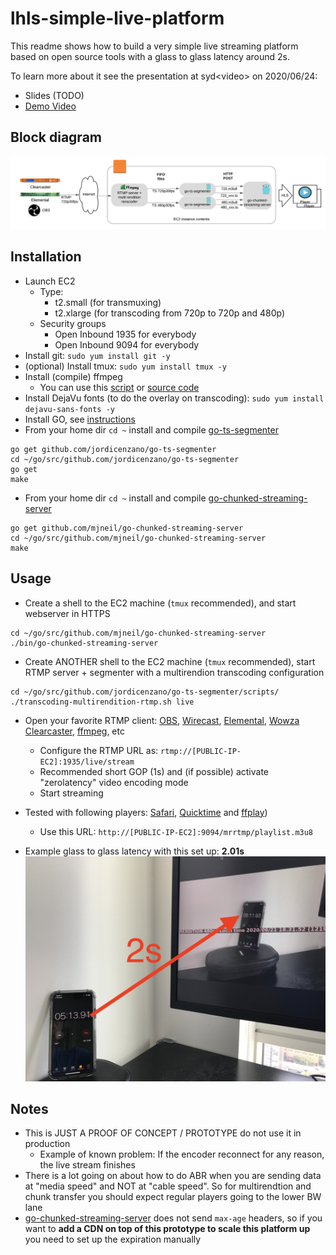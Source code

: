 # lhls-simple-live-platform
This readme shows how to build a very simple live streaming platform based on open source tools with a glass to glass latency around 2s.

To learn more about it see the presentation at syd\<video\> on 2020/06/24:
- Slides (TODO)
- [Demo Video](https://youtu.be/rTaL-9XL03g)

## Block diagram
![Block diagram](./pics/bd-full-no-cdn.png)

## Installation
- Launch EC2
    - Type: 
        - t2.small (for transmuxing)
        - t2.xlarge (for transcoding from 720p to 720p and 480p)
    - Security groups
        - Open Inbound 1935 for everybody
        - Open Inbound 9094 for everybody
- Install git: `sudo yum install git -y`
- (optional) Install tmux: `sudo yum install tmux -y`
- Install (compile) ffmpeg
    - You can use this [script](https://github.com/jordicenzano/ffmpeg-compile-centos-amazon-linux) or [source code](https://trac.ffmpeg.org/wiki/CompilationGuide)
- Install DejaVu fonts (to do the overlay on transcoding): `sudo yum install dejavu-sans-fonts -y`
- Install GO, see [instructions](https://golang.org/doc/install)
- From your home dir `cd ~` install and compile [go-ts-segmenter](https://github.com/jordicenzano/go-ts-segmenter)
```
go get github.com/jordicenzano/go-ts-segmenter
cd ~/go/src/github.com/jordicenzano/go-ts-segmenter
go get
make
```
- From your home dir `cd ~` install and compile [go-chunked-streaming-server](https://github.com/mjneil/go-chunked-streaming-server)
```
go get github.com/mjneil/go-chunked-streaming-server
cd ~/go/src/github.com/mjneil/go-chunked-streaming-server
make
```

## Usage
- Create a shell to the EC2 machine (`tmux` recommended), and start webserver in HTTPS
```
cd ~/go/src/github.com/mjneil/go-chunked-streaming-server
./bin/go-chunked-streaming-server
```
- Create ANOTHER shell to the EC2 machine (`tmux` recommended), start RTMP server + segmenter with a multirendion transcoding configuration
```
cd ~/go/src/github.com/jordicenzano/go-ts-segmenter/scripts/
./transcoding-multirendition-rtmp.sh live
```
- Open your favorite RTMP client: [OBS](https://obsproject.com/), [Wirecast](https://www.telestream.net/wirecast/overview.htm), [Elemental](https://aws.amazon.com/elemental-live/), [Wowza Clearcaster](https://www.wowza.com/products/clearcaster),  [ffmpeg](https://ffmpeg.org/), etc
    - Configure the RTMP URL as: `rtmp://[PUBLIC-IP-EC2]:1935/live/stream`
    - Recommended short GOP (1s) and (if possible) activate "zerolatency" video encoding mode
    - Start streaming
- Tested with following players: [Safari](https://www.apple.com/safari/), [Quicktime](https://support.apple.com/en-us/HT201066) and [ffplay](https://ffmpeg.org/ffplay.html))
    - Use this URL: `http://[PUBLIC-IP-EC2]:9094/mrrtmp/playlist.m3u8`
        
- Example glass to glass latency with this set up: **2.01s**
![Glass to glass latency](./pics/lat-lhls.jpeg)


## Notes
- This is JUST A PROOF OF CONCEPT / PROTOTYPE do not use it in production
    - Example of known problem: If the encoder reconnect for any reason, the live stream finishes
- There is a lot going on about how to do ABR when you are sending data at "media speed" and NOT at "cable speed". So for multirendtion and chunk transfer you should expect regular players going to the lower BW lane
- [go-chunked-streaming-server](https://github.com/mjneil/go-chunked-streaming-server) does not send `max-age` headers, so if you want to **add a CDN on top of this prototype to scale this platform up** you need to set up the expiration manually
